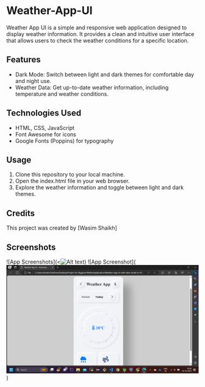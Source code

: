 
# Weather-App-UI

Weather App UI is a simple and responsive web application designed to display weather information. It provides a clean and intuitive user interface that allows users to check the weather conditions for a specific location.

## Features
- Dark Mode: Switch between light and dark themes for comfortable day and night use.
- Weather Data: Get up-to-date weather information, including temperature and weather conditions.

## Technologies Used
- HTML, CSS, JavaScript
- Font Awesome for icons
- Google Fonts (Poppins) for typography

## Usage
1. Clone this repository to your local machine.
2. Open the index.html file in your web browser.
3. Explore the weather information and toggle between light and dark themes.

## Credits
This project was created by [Wasim Shaikh]

## Screenshots
![App Screenshots](<![Alt text](<Screenshot (156).png>))
![App Screenshot](![Alt text](<Screenshot (155).png>))
